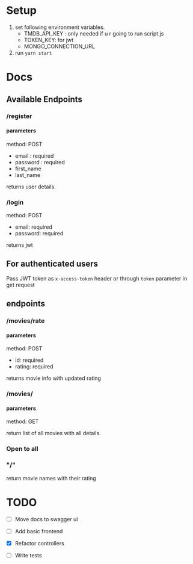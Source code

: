 # Setup
1. set following environment variables.
    - TMDB_API_KEY : only needed if u r going to run script.js
    - TOKEN_KEY: for jwt
    - MONGO_CONNECTION_URL
2. run `yarn start`
# Docs

## Available Endpoints

### /register
#### parameters
method: POST
- email : required
- password : required
- first_name
- last_name

returns user details.

### /login
method: POST
- email: required
- password: required

returns jwt

## For authenticated users
Pass JWT token as `x-access-token` header or through `token` parameter in get request

## endpoints
### /movies/rate  

#### parameters
method: POST
- id: required
- rating: required

returns movie info with updated rating

### /movies/

#### parameters
method: GET

return list of all movies with all details.

### Open to all

### "/"

return movie names with their rating


# TODO
- [ ] Move docs to swagger ui
- [ ] Add basic frontend
- [x] Refactor controllers
- [ ] Write tests

